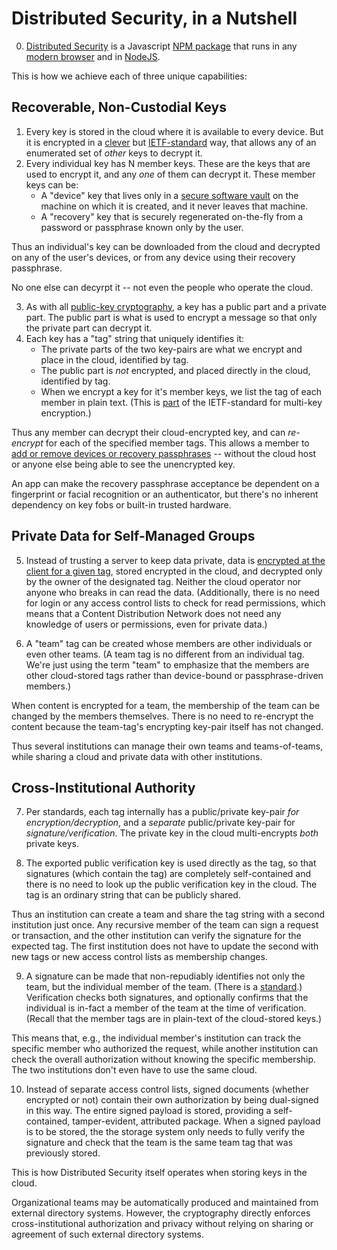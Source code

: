 # Distributed Security, in a Nutshell

0. [Distributed Security](../README.md) is a Javascript [NPM package](../README.md#library-installation-and-declaration) that runs in any [modern browser](https://www.techopedia.com/definition/31094/evergreen-browser) and in [NodeJS](https://nodejs.org/).

This is how we achieve each of three unique capabilities:

## Recoverable, Non-Custodial Keys

1. Every key is stored in the cloud where it is available to every device. But it is encrypted in a [clever](implementation.md#encrypting-for-members) but [IETF-standard](https://datatracker.ietf.org/doc/html/rfc7516#appendix-A.4) way, that allows any of an enumerated set of _other_ keys to decrypt it.
2. Every individual key has N member keys. These are the keys that are used to encrypt it, and any _one_ of them can decrypt it. These member keys can be:
   - A "device" key that lives only in a [secure software vault](mplementation.md#creating-the-vault-web-worker-and-iframe) on the machine on which it is created, and it never leaves that machine.
   - A "recovery" key that is securely regenerated on-the-fly from a password or passphrase known only by the user.

Thus an individual's key can be downloaded from the cloud and decrypted on any of the user's devices, or from any device using their recovery passphrase.

No one else can decyrpt it -- not even the people who operate the cloud.

3. As with all [public-key cryptography](https://en.wikipedia.org/wiki/Public-key_cryptography), a key has a public part and a private part. The public part is what is used to encrypt a message so that only the private part can decrypt it.
4. Each key has a "tag" string that uniquely identifies it:
   - The private parts of the two key-pairs are what we encrypt and place in the cloud, identified by tag.
   - The public part is _not_ encrypted, and placed directly in the cloud, identified by tag.
   - When we encrypt a key for it's member keys, we list the tag of each member in plain text. (This is [part](https://github.com/kilroy-code/distributed-security/blob/main/docs/in-jose-terms.md) of the IETF-standard for multi-key encryption.)
   
Thus any member can decrypt their cloud-encrypted key, and can _re-encrypt_ for each of the specified member tags. This allows a member to [add or remove devices or recovery passphrases](../README.md#creating-tags-and-changing-membership) -- without the cloud host or anyone else being able to see the unencrypted key.

An app can make the recovery passphrase acceptance be dependent on a fingerprint or facial recognition or an authenticator, but there's no inherent dependency on key fobs or built-in trusted hardware.

## Private Data for Self-Managed Groups

5. Instead of trusting a server to keep data private, data is [encrypted at the client for a given tag](../README.md#basic-encryption), stored encrypted in the cloud, and decrypted only by the owner of the designated tag. Neither the cloud operator nor anyone who breaks in can read the data. (Additionally, there is no need for login or any access control lists to check for read permissions, which means that a Content Distribution Network does not need any knowledge of users or permissions, even for private data.)

6. A "team" tag can be created whose members are other individuals or even other teams. (A team tag is no different from an individual tag. We're just using the term "team" to emphasize that the members are other cloud-stored tags rather than device-bound or passphrase-driven members.)

When content is encrypted for a team, the membership of the team can be changed by the members themselves. There is no need to re-encrypt the content because the team-tag's encrypting key-pair itself has not changed. 

Thus several institutions can manage their own teams and teams-of-teams, while sharing a cloud and private data with other institutions.

## Cross-Institutional Authority

7. Per standards, each tag internally has a public/private key-pair _for encryption/decryption_, and a _separate_ public/private key-pair for _signature/verification_. The private key in the cloud multi-encrypts _both_ private keys. 

8. The exported public verification key is used directly as the tag, so that signatures (which contain the tag) are completely self-contained and there is no need to look up the public verification key in the cloud. The tag is an ordinary string that can be publicly shared.

Thus an institution can create a team and share the tag string with a second institution just once. Any recursive member of the team can sign a request or transaction, and the other institution can verify the signature for the expected tag. The first institution does not have to update the second with new tags or new access control lists as membership changes.

9. A signature can be made that non-repudiably identifies not only the team, but the individual member of the team. (There is a [standard](https://datatracker.ietf.org/doc/html/rfc7515#section-7.2.1).) Verification checks both signatures, and optionally confirms that the individual is in-fact a member of the team at the time of verification. (Recall that the member tags are in plain-text of the cloud-stored keys.)

This means that, e.g., the individual member's institution can track the specific member who authorized the request, while another institution can check the overall authorization without knowing the specific membership. The two institutions don't even have to use the same cloud.

10. Instead of separate access control lists, signed documents (whether encrypted or not) contain their own authorization by being dual-signed in this way. The entire signed payload is stored, providing a self-contained, tamper-evident, attributed package. When a signed payload is to be stored, the the storage system only needs to fully verify the signature and check that the team is the same team tag that was previously stored.

This is how Distributed Security itself operates when storing keys in the cloud.

Organizational teams may be automatically produced and maintained from external directory systems. However, the cryptography directly enforces cross-institutional authorization and privacy without relying on sharing or agreement of such external directory systems.
